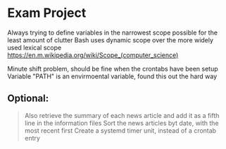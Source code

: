 # Exam Project




Always trying to define variables in the narrowest scope possible for the least amount of clutter
Bash uses dynamic scope over the more widely used lexical scope     https://en.m.wikipedia.org/wiki/Scope_(computer_science)


Minute shift problem, should be fine when the crontabs have been setup
Variable "PATH" is an envirmoental variable, found this out the hard way


## Optional:
> Also retrieve the summary of each news article and add it as a fifth line in the information files
> Sort the news articles byt date, with the most recent first
> Create a systemd timer unit, instead of a crontab entry
